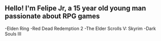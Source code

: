 ## Hello! I'm Felipe Jr, a 15 year old young man passionate about RPG games

-Elden Ring
-Red Dead Redemption 2
-The Elder Scrolls V: Skyrim
-Dark Souls III
